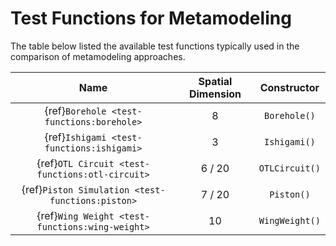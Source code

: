# Test Functions for Metamodeling

The table below listed the available test functions typically used in the comparison of metamodeling approaches.

|                       Name                        | Spatial Dimension |  Constructor   |
|:-------------------------------------------------:|:-----------------:|:--------------:|
|     {ref}`Borehole <test-functions:borehole>`     |         8         |  `Borehole()`  |
|     {ref}`Ishigami <test-functions:ishigami>`     |         3         |  `Ishigami()`  |
|  {ref}`OTL Circuit <test-functions:otl-circuit>`  |     6 / 20        | `OTLCircuit()` |
| {ref}`Piston Simulation <test-functions:piston>`  |      7 / 20       |   `Piston()`   |
|  {ref}`Wing Weight <test-functions:wing-weight>`  |        10         | `WingWeight()` |